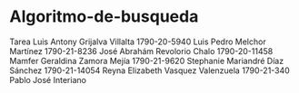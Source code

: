 # Algoritmo-de-busqueda
Tarea 
Luis Antony Grijalva Villalta 1790-20-5940
Luis Pedro Melchor Martínez 1790-21-8236
José Abrahám Revolorio Chalo 1790-20-11458
Mamfer Geraldina Zamora Mejía 1790-21-9620
Stephanie Mariandré Díaz Sánchez 1790-21-14054
Reyna Elizabeth Vasquez Valenzuela 1790-21-340
Pablo José Interiano
